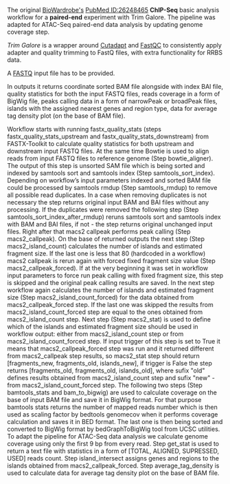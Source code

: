 The original [BioWardrobe's](https://biowardrobe.com) [PubMed ID:26248465](https://www.ncbi.nlm.nih.gov/pubmed/26248465)
**ChIP-Seq** basic analysis workflow for a **paired-end** experiment with Trim Galore.
The pipeline was adapted for ATAC-Seq paired-end data analysis by updating genome coverage step.

_Trim Galore_ is a wrapper around [Cutadapt](https://github.com/marcelm/cutadapt)
and [FastQC](http://www.bioinformatics.babraham.ac.uk/projects/fastqc/) to consistently
apply adapter and quality trimming to FastQ files, with extra functionality for RRBS data.

A [FASTQ](http://maq.sourceforge.net/fastq.shtml) input file has to be provided.


In outputs it returns coordinate sorted BAM file alongside with index BAI file,
quality statistics for both the input FASTQ files, reads coverage in a form of BigWig file,
peaks calling data in a form of narrowPeak or broadPeak files, islands with the assigned nearest
genes and region type, data for average tag density plot (on the base of BAM file).

Workflow starts with running fastx_quality_stats (steps fastx_quality_stats_upstream and
fastx_quality_stats_downstream) from FASTX-Toolkit to calculate quality statistics for both upstream
and downstream input FASTQ files. At the same time Bowtie is used to align reads from input FASTQ
files to reference genome (Step bowtie_aligner). The output of this step is unsorted SAM file which
is being sorted and indexed by samtools sort and samtools index (Step samtools_sort_index).
Depending on workflow’s input parameters indexed and sorted BAM file
could be processed by samtools rmdup (Step samtools_rmdup) to remove all possible read duplicates.
In a case when removing duplicates is not necessary the step returns original input BAM and BAI
files without any processing. If the duplicates were removed the following step
(Step samtools_sort_index_after_rmdup) reruns samtools sort and samtools index with BAM and BAI files,
if not - the step returns original unchanged input files. Right after that macs2 callpeak performs
peak calling (Step macs2_callpeak). On the base of returned outputs the next step
(Step macs2_island_count) calculates the number of islands and estimated fragment size. If the last
one is less that 80 (hardcoded in a workflow) macs2 callpeak is rerun again with forced fixed
fragment size value (Step macs2_callpeak_forced). If at the very beginning it was set in workflow
input parameters to force run peak calling with fixed fragment size, this step is skipped and the
original peak calling results are saved. In the next step workflow again calculates the number
of islands and estimated fragment size (Step macs2_island_count_forced) for the data obtained from
macs2_callpeak_forced step. If the last one was skipped the results from macs2_island_count_forced step
are equal to the ones obtained from macs2_island_count step.
Next step (Step macs2_stat) is used to define which of the islands and estimated fragment size should be used
in workflow output: either from macs2_island_count step or from macs2_island_count_forced step. If input
trigger of this step is set to True it means that macs2_callpeak_forced step was run and it returned different
from macs2_callpeak step results, so macs2_stat step should return [fragments_new, fragments_old, islands_new],
if trigger is False the step returns [fragments_old, fragments_old, islands_old], where sufix "old" defines
results obtained from macs2_island_count step and sufix "new" - from macs2_island_count_forced step.
The following two steps (Step bamtools_stats and bam_to_bigwig) are used to calculate coverage on the base
of input BAM file and save it in BigWig format. For that purpose bamtools stats returns the number of
mapped reads number which is then used as scaling factor by bedtools genomecov when it performs coverage
calculation and saves it in BED format. The last one is then being sorted and converted to BigWig format by
bedGraphToBigWig tool from UCSC utilities. To adapt the pipeline for ATAC-Seq data analysis we calculate genome
coverage using only the first 9 bp from every read. Step get_stat is used to return a text file with statistics
in a form of [TOTAL, ALIGNED, SUPRESSED, USED] reads count. Step island_intersect assigns genes and regions
to the islands obtained from macs2_callpeak_forced. Step average_tag_density is used to calculate data for
average tag density plot on the base of BAM file.
